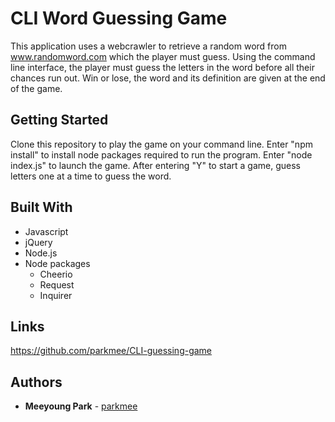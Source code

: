 # CLI Word Guessing Game
This application uses a webcrawler to retrieve a random word from www.randomword.com which the player must guess. Using the command line interface, the player must guess the letters in the word before all their chances run out. Win or lose, the word and its definition are given at the end of the game.

## Getting Started

Clone this repository to play the game on your command line. Enter "npm install" to install node packages required to run the program. Enter "node index.js" to launch the game. After entering "Y" to start a game, guess letters one at a time to guess the word.

## Built With

* Javascript
* jQuery
* Node.js
* Node packages
    * Cheerio
    * Request
    * Inquirer

## Links

https://github.com/parkmee/CLI-guessing-game

## Authors

* **Meeyoung Park** - [parkmee](https://github.com/parkmee)